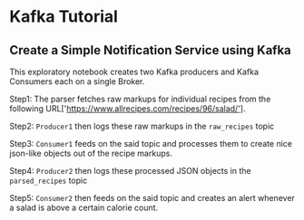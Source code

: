 # Kafka Tutorial 

## Create a Simple Notification Service using Kafka

This exploratory notebook creates two Kafka producers and Kafka Consumers each on a single Broker.

Step1: The parser fetches raw markups for individual recipes from the following URL['https://www.allrecipes.com/recipes/96/salad/'].

Step2: `Producer1` then logs these raw markups in the `raw_recipes` topic

Step3: `Consumer1` feeds on the said topic and processes them to create nice json-like objects out of the recipe markups.

Step4: `Producer2` then logs these processed JSON objects in the `parsed_recipes` topic

Step5: `Consumer2` then feeds on the said topic and creates an alert whenever a salad is above a certain calorie count.
